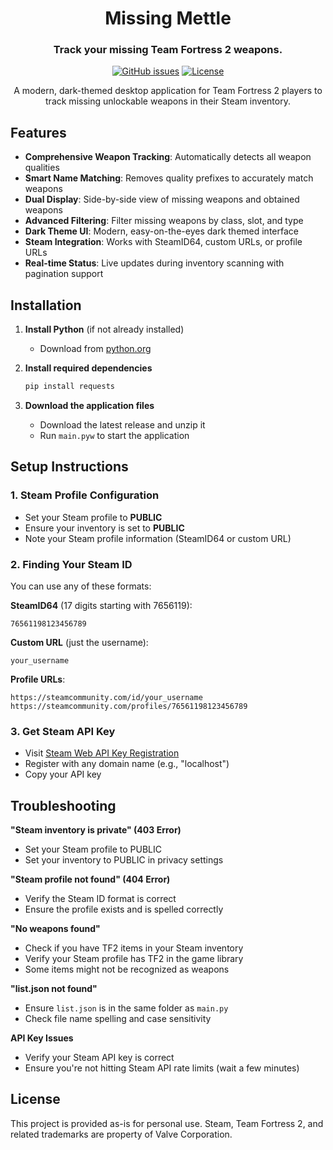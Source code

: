 <div align="center">
  
# Missing Mettle

### Track your missing Team Fortress 2 weapons.

[![GitHub issues](https://img.shields.io/github/issues/7eventy7/missing-mettle.svg)](https://github.com/7eventy7/missing-mettle/issues)
[![License](https://img.shields.io/github/license/7eventy7/missing-mettle.svg)](https://github.com/7eventy7/missing-mettle/blob/main/LICENSE)

A modern, dark-themed desktop application for Team Fortress 2 players to track missing unlockable weapons in their Steam inventory.

</div>

## Features

- **Comprehensive Weapon Tracking**: Automatically detects all weapon qualities
- **Smart Name Matching**: Removes quality prefixes to accurately match weapons
- **Dual Display**: Side-by-side view of missing weapons and obtained weapons
- **Advanced Filtering**: Filter missing weapons by class, slot, and type
- **Dark Theme UI**: Modern, easy-on-the-eyes dark themed interface 
- **Steam Integration**: Works with SteamID64, custom URLs, or profile URLs
- **Real-time Status**: Live updates during inventory scanning with pagination support

## Installation

1. **Install Python** (if not already installed)
   - Download from [python.org](https://www.python.org/downloads/)

2. **Install required dependencies**
   ```bash
   pip install requests
   ```

3. **Download the application files**
   - Download the latest release and unzip it
   - Run `main.pyw` to start the application

## Setup Instructions

### 1. Steam Profile Configuration
- Set your Steam profile to **PUBLIC**
- Ensure your inventory is set to **PUBLIC**
- Note your Steam profile information (SteamID64 or custom URL)

### 2. Finding Your Steam ID
You can use any of these formats:

**SteamID64** (17 digits starting with 7656119):
```
76561198123456789
```

**Custom URL** (just the username):
```
your_username
```

**Profile URLs**:
```
https://steamcommunity.com/id/your_username
https://steamcommunity.com/profiles/76561198123456789
```

### 3. Get Steam API Key
   - Visit [Steam Web API Key Registration](https://steamcommunity.com/dev/apikey)
   - Register with any domain name (e.g., "localhost")
   - Copy your API key

## Troubleshooting

**"Steam inventory is private" (403 Error)**
- Set your Steam profile to PUBLIC
- Set your inventory to PUBLIC in privacy settings

**"Steam profile not found" (404 Error)**
- Verify the Steam ID format is correct
- Ensure the profile exists and is spelled correctly

**"No weapons found"**
- Check if you have TF2 items in your Steam inventory
- Verify your Steam profile has TF2 in the game library
- Some items might not be recognized as weapons

**"list.json not found"**
- Ensure `list.json` is in the same folder as `main.py`
- Check file name spelling and case sensitivity

**API Key Issues**
- Verify your Steam API key is correct
- Ensure you're not hitting Steam API rate limits (wait a few minutes)

## License

This project is provided as-is for personal use. Steam, Team Fortress 2, and related trademarks are property of Valve Corporation.
